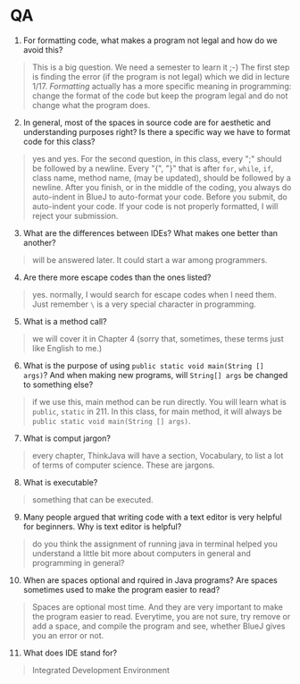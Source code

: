 # QA

1. For formatting code, what makes a program not legal and how do we avoid this?
> This is a big question. We need a semester to learn it ;-) The first step is finding the error (if the program is not legal) which we did in lecture 1/17. *Formatting* actually has a more specific meaning in programming: change the format of the code but keep the program legal and do not change what the program does.

2. In general, most of the spaces in source code are for aesthetic and understanding purposes right? Is there a specific way we have to format code for this class?
> yes and yes. For the second question, in this class, every ";" should be followed by a newline. Every "{", "}" that is after ```for```, ```while```, ```if```, class name, method name, (may be updated), should be followed by a newline. After you finish, or in the middle of the coding, you always do auto-indent in BlueJ to auto-format your code. Before you submit, do auto-indent your code. If your code is not properly formatted, I will reject your submission.

3. What are the differences between IDEs? What makes one better than another?
> will be answered later. It could start a war among programmers.

4. Are there more escape codes than the ones listed? 
> yes. normally, I would search for escape codes when I need them. Just remember ```\``` is a very special character in programming.

5. What is a method call?
> we will cover it in Chapter 4 (sorry that, sometimes, these terms just like English to me.)

6. What is the purpose of using ```public static void main(String [] args)```? And when making new programs, will ```String[] args``` be changed to something else?
> if we use this, main method can be run directly. You will learn what is ```public```, ```static``` in 211. In this class, for main method, it will always be ```public static void main(String [] args)```.

7. What is comput jargon?
> every chapter, ThinkJava will have a section, Vocabulary, to list a lot of terms of computer science. These are jargons. 

8. What is executable?
> something that can be executed.

9. Many people argued that writing code with a text editor is very helpful for beginners. Why is text editor is helpful?
> do you think the assignment of running java in terminal helped you understand a little bit more about computers in general and programming in general?

10. When are spaces optional and rquired in Java programs? Are spaces sometimes used to make the program easier to read?
> Spaces are optional most time. And they are very important to make the program easier to read. Everytime, you are not sure, try remove or add a space, and compile the program and see, whether BlueJ gives you an error or not.

11. What does IDE stand for?
> Integrated Development Environment
